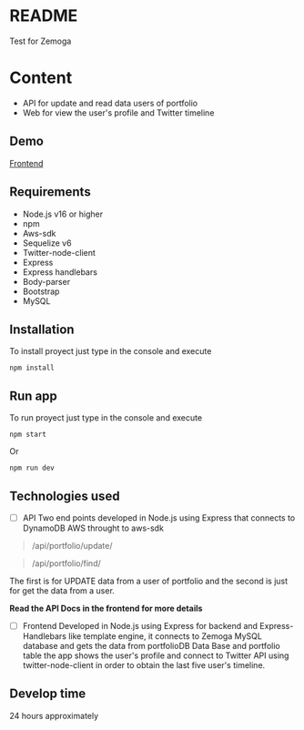 ﻿# README

Test for Zemoga


# Content

 - API for update and read data users of portfolio 
 - Web for view the user's profile and Twitter timeline



## Demo
[Frontend](https://zemoga-node-test.herokuapp.com/)

## Requirements

  - Node.js v16 or higher
  - npm
  - Aws-sdk
  - Sequelize v6
  - Twitter-node-client
  - Express
  - Express handlebars
  - Body-parser
  - Bootstrap
  - MySQL

## Installation
To install proyect just type in the console and execute

    npm install

## Run app
To run proyect just type in the console and execute

    npm start
Or  
    
    npm run dev

## Technologies used

 - [ ] API
 Two end points developed in Node.js using Express that connects to DynamoDB AWS throught to aws-sdk

> /api/portfolio/update/

> /api/portfolio/find/

The first is for UPDATE data from a user of portfolio and the second is just for get the data from a user.

**Read the API Docs in the frontend for more details** 

 - [ ] Frontend
Developed in Node.js using Express for backend and Express-Handlebars like template engine, it connects to Zemoga MySQL database and gets the data from portfolioDB Data Base and portfolio table the app shows the user's profile and connect to Twitter API using twitter-node-client in order to obtain the last five user's timeline.

## Develop time

24 hours approximately
